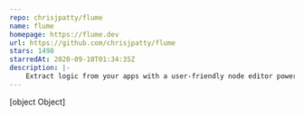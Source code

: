 ```yaml
---
repo: chrisjpatty/flume
name: flume
homepage: https://flume.dev
url: https://github.com/chrisjpatty/flume
stars: 1498
starredAt: 2020-09-10T01:34:35Z
description: |-
    Extract logic from your apps with a user-friendly node editor powered by React.
---
```


[object Object]
